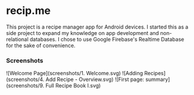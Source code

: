 # recip.me
This project is a recipe manager app for Android devices.
I started this as a side project to expand my knowledge on app development and non-relational databases. I chose to use Google Firebase's Realtime Database for the sake of convenience. 

### Screenshots
![Welcome Page](screenshots/1. Welcome.svg)
![Adding Recipes](screenshots/4. Add Recipe - Overview.svg)
![First page: summary](screenshots/9. Full Recipe Book I.svg)
